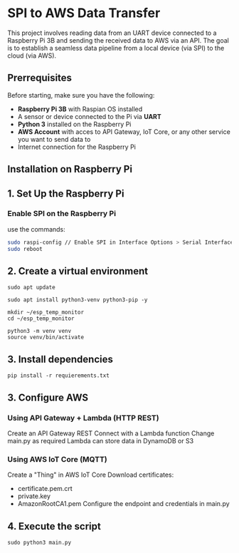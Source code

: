 # SPI to AWS Data Transfer

This project involves reading data from an UART device connected to a Raspberry Pi 3B and sending the received data to AWS via an API.
The goal is to establish a seamless data pipeline from a local device (via SPI) to the cloud (via AWS).


## Prerrequisites

Before starting, make sure you have the following:

- **Raspberry Pi 3B** with Raspian OS installed
- A sensor or device connected to the Pi via **UART**
- **Python 3** installed on the Raspberry Pi
- **AWS Account** with acces to API Gateway, IoT Core, or any other service you want to send data to
- Internet connection for the Raspberry Pi



## Installation on Raspberry Pi

## 1. Set Up the Raspberry Pi

### Enable SPI on the Raspberry Pi

use the commands:

```bash
sudo raspi-config // Enable SPI in Interface Options > Serial Interface > Enable
sudo reboot
```

## 2. Create a virtual environment

```
sudo apt update

sudo apt install python3-venv python3-pip -y

mkdir ~/esp_temp_monitor
cd ~/esp_temp_monitor

python3 -m venv venv
source venv/bin/activate
```

## 3. Install dependencies

```
pip install -r requierements.txt
```

## 3. Configure AWS

### Using  API Gateway + Lambda (HTTP REST)

Create an API Gateway REST
Connect with a Lambda function
Change main.py as required
Lambda can store data in DynamoDB or S3

### Using AWS IoT Core (MQTT)

Create a "Thing" in AWS IoT Core
Download certificates:
- certificate.pem.crt
- private.key
- AmazonRootCA1.pem
Configure the endpoint and credentials in main.py

## 4. Execute the script
``` 
sudo python3 main.py
```
